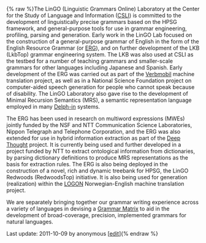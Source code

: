 {% raw %}The LinGO (Linguistic Grammars Online) Laboratory at the Center for the
Study of Language and Information ([CSLI](http://www-csli.stanford.edu))
is committed to the development of linguistically precise grammars based
on the HPSG framework, and general-purpose tools for use in grammar
engineering, profiling, parsing and generation. Early work in the LinGO
Lab focused on the construction of a general-purpose grammar of English
in the form of the English Resource Grammar (or
[ERG](http://www.delph-in.net/erg/)), and on further development of the
LKB (LkbTop) grammar engineering system. The LKB was also used
at CSLI as the testbed for a number of teaching grammars and
smaller-scale grammars for other languages including Japanese and
Spanish. Early development of the ERG was carried out as part of the
[Verbmobil](http://verbmobil.dfki.de/overview-us.html) machine
translation project, as well as in a National Science Foundation project
on computer-aided speech generation for people who cannot speak because
of disability. The LinGO Laboratory also gave rise to the development of
Minimal Recursion Semantics (MRS), a semantic representation language
employed in many [Delph-in](http://www.delph-in.net) systems.

The ERG has been used in research on multiword expressions (MWEs)
jointly funded by the NSF and NTT Communication Science Laboratories,
Nippon Telegraph and Telephone Corporation, and the ERG was also
extended for use in hybrid information extraction as part of the [Deep
Thought](http://www.project-deepthought.net) project. It is currently
being used and further developed in a project funded by NTT to extract
ontological information from dictionaries, by parsing dictionary
definitions to produce MRS representations as the basis for extraction
rules. The ERG is also being deployed in the construction of a novel,
rich and dynamic treebank for HPSG, the LinGO Redwoods
(RedwoodsTop) initiative. It is also being used for
generation (realization) within the [LOGON](http://www.emmtee.net)
Norwegian-English machine translation project.

We are separately bringing together our grammar writing experience
across a variety of languages in devising a [Grammar
Matrix](http://www.delph-in.net/matrix) to aid in the development of
broad-coverage, precision, implemented grammars for natural languages.

Last update: 2011-10-09 by anonymous [[edit](https://github.com/delph-in/docs/wiki/DelphinLingo/_edit)]{% endraw %}